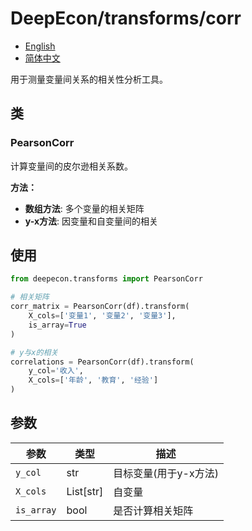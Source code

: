 # DeepEcon/transforms/corr

- [English](README.md)
- [简体中文](README.zh-CN.md)

用于测量变量间关系的相关性分析工具。

## 类

### PearsonCorr
计算变量间的皮尔逊相关系数。

**方法：**
- **数组方法**: 多个变量的相关矩阵
- **y-x方法**: 因变量和自变量间的相关

## 使用

```python
from deepecon.transforms import PearsonCorr

# 相关矩阵
corr_matrix = PearsonCorr(df).transform(
    X_cols=['变量1', '变量2', '变量3'],
    is_array=True
)

# y与x的相关
correlations = PearsonCorr(df).transform(
    y_col='收入',
    X_cols=['年龄', '教育', '经验']
)
```

## 参数

| 参数 | 类型 | 描述 |
|-----------|------|-------------|
| `y_col` | str | 目标变量(用于y-x方法) |
| `X_cols` | List[str] | 自变量 |
| `is_array` | bool | 是否计算相关矩阵 |